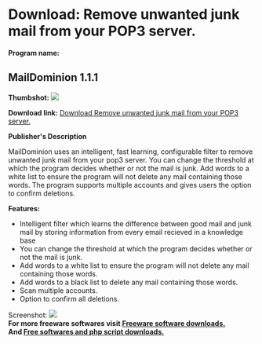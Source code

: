 # Download: Remove unwanted junk mail from your POP3 server.

**Program name:**

## MailDominion 1.1.1

  
**Thumbshot:** ![](http://www.freewarefiles.com/screenshot/maildominion_md.jpg)   
  
**Download link:** [Download Remove unwanted junk mail from your POP3 server.](http://freesoftwares.boysofts.com/MailDominion_program_42715.html)  
  


**Publisher's Description**  
  


MailDominion uses an intelligent, fast learning, configurable filter to remove unwanted junk mail from your pop3 server. You can change the threshold at which the program decides whether or not the mail is junk. Add words to a white list to ensure the program will not delete any mail containing those words. The program supports multiple accounts and gives users the option to confirm deletions. 

**Features:**

  * Intelligent filter which learns the difference between good mail and junk mail by storing information from every email recieved in a knowledge base 
  * You can change the threshold at which the program decides whether or not the mail is junk. 
  * Add words to a white list to ensure the program will not delete any mail containing those words. 
  * Add words to a black list to delete any mail containing those words. 
  * Scan multiple accounts. 
  * Option to confirm all deletions. 

  
  
Screenshot: ![](http://www.freewarefiles.com/screenshot/maildominion.jpg)   
**For more freeware softwares visit [Freeware software downloads.](http://freesoftwares.boysofts.com/)**   
**And [Free softwares and php script downloads.](http://www.boysofts.com/)**
